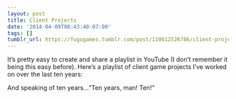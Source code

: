 ```yaml
---
layout: post
title: Client Projects
date: '2014-04-09T08:43:40-07:00'
tags: []
tumblr_url: https://fugugames.tumblr.com/post/110612526786/client-projects
---
```

It’s pretty easy to create and share a playlist in YouTube (I don’t remember it being this easy before). Here’s a playlist of client game projects I’ve worked on over the last ten years:

And speaking of ten years…“Ten years, man! Ten!”

